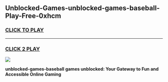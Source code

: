 
## Unblocked-Games-unblocked-games-baseball-Play-Free-0xhcm
<h3>
<a href="https://premium76.site?title=unblocked-games-baseball&ref=20A">CLICK TO PLAY</a></h3>
<hr>

<h3>
<a href="https://premium76.site?title=unblocked-games-baseball&ref=20A">CLICK 2 PLAY</a>
  
</h3>

<a href="https://premium76.site?title=unblocked-games-baseball&ref=20A"><img src="https://clearcache.store/games.png"></a>


**unblocked-games-baseball games unblocked: Your Gateway to Fun and Accessible Online Gaming**
